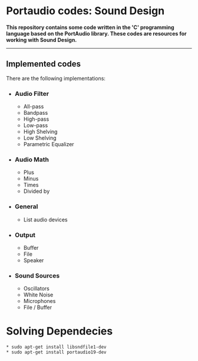 # Portaudio codes: Sound Design

**This repository contains some code written in the 'C' programming language based on the PortAudio library. These codes are resources for working with Sound Design.**

-------------

## Implemented codes

There are the following implementations:

* ###  Audio Filter
    * All-pass
    * Bandpass
    * High-pass
    * Low-pass
    * High Shelving
    * Low Shelving
    * Parametric Equalizer

* ### Audio Math
    * Plus
    * Minus
    * Times
    * Divided by

* ### General
    * List audio devices

* ### Output
    * Buffer
    * File
    * Speaker

* ### Sound Sources
    * Oscillators
    * White Noise
    * Microphones
    * File / Buffer
    
# Solving Dependecies
    * sudo apt-get install libsndfile1-dev
    * sudo apt-get install portaudio19-dev
